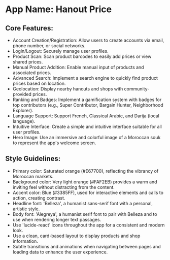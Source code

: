 # **App Name**: Hanout Price

## Core Features:

- Account Creation/Registration: Allow users to create accounts via email, phone number, or social networks.
- Login/Logout: Securely manage user profiles.
- Product Scan: Scan product barcodes to easily add prices or view shared prices.
- Manual Product Addition: Enable manual input of products and associated prices.
- Advanced Search: Implement a search engine to quickly find product prices based on location.
- Geolocation: Display nearby hanouts and shops with community-provided prices.
- Ranking and Badges: Implement a gamification system with badges for top contributors (e.g., Super Contributor, Bargain Hunter, Neighborhood Explorer).
- Language Support: Support French, Classical Arabic, and Darija (local language).
- Intuitive Interface: Create a simple and intuitive interface suitable for all user profiles.
- Hero Image: Use an immersive and colorful image of a Moroccan souk to represent the app's welcome screen.

## Style Guidelines:

- Primary color: Saturated orange (#E67700), reflecting the vibrancy of Moroccan markets.
- Background color: Very light orange (#FAF2EB) provides a warm and inviting feel without distracting from the content.
- Accent color: Blue (#3385FF), used for interactive elements and calls to action, creating contrast.
- Headline font: 'Belleza', a humanist sans-serif font with a personal, artistic style.
- Body font: 'Alegreya', a humanist serif font to pair with Belleza and to use when rendering longer text passages.
- Use 'lucide-react' icons throughout the app for a consistent and modern look.
- Use a clean, card-based layout to display products and shop information.
- Subtle transitions and animations when navigating between pages and loading data to enhance the user experience.